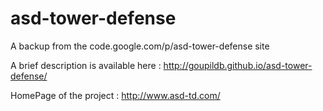 # asd-tower-defense
A backup from the code.google.com/p/asd-tower-defense site

A brief description is available here : http://goupildb.github.io/asd-tower-defense/

HomePage of the project : http://www.asd-td.com/
